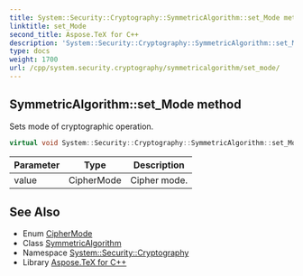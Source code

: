 ```yaml
---
title: System::Security::Cryptography::SymmetricAlgorithm::set_Mode method
linktitle: set_Mode
second_title: Aspose.TeX for C++
description: 'System::Security::Cryptography::SymmetricAlgorithm::set_Mode method. Sets mode of cryptographic operation in C++.'
type: docs
weight: 1700
url: /cpp/system.security.cryptography/symmetricalgorithm/set_mode/
---
```

## SymmetricAlgorithm::set_Mode method


Sets mode of cryptographic operation.

```cpp
virtual void System::Security::Cryptography::SymmetricAlgorithm::set_Mode(CipherMode value)
```


| Parameter | Type | Description |
| --- | --- | --- |
| value | CipherMode | Cipher mode. |

## See Also

* Enum [CipherMode](../../ciphermode/)
* Class [SymmetricAlgorithm](../)
* Namespace [System::Security::Cryptography](../../)
* Library [Aspose.TeX for C++](../../../)
